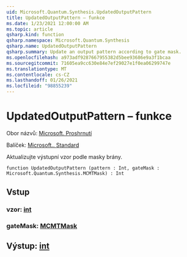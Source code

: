 ```yaml
---
uid: Microsoft.Quantum.Synthesis.UpdatedOutputPattern
title: UpdatedOutputPattern – funkce
ms.date: 1/23/2021 12:00:00 AM
ms.topic: article
qsharp.kind: function
qsharp.namespace: Microsoft.Quantum.Synthesis
qsharp.name: UpdatedOutputPattern
qsharp.summary: Update an output pattern according to gate mask.
ms.openlocfilehash: a973adf9287667955382d5bee93686e9a3f1bcaa
ms.sourcegitcommit: 71605ea9cc630e84e7ef29027e1f0ea06299747e
ms.translationtype: MT
ms.contentlocale: cs-CZ
ms.lasthandoff: 01/26/2021
ms.locfileid: "98855239"
---
```

# <a name="updatedoutputpattern-function"></a>UpdatedOutputPattern – funkce

Obor názvů: [Microsoft. Proshrnutí](xref:Microsoft.Quantum.Synthesis)

Balíček: [Microsoft.. Standard](https://nuget.org/packages/Microsoft.Quantum.Standard)


Aktualizujte výstupní vzor podle masky brány.

```qsharp
function UpdatedOutputPattern (pattern : Int, gateMask : Microsoft.Quantum.Synthesis.MCMTMask) : Int
```


## <a name="input"></a>Vstup

### <a name="pattern--int"></a>vzor: [int](xref:microsoft.quantum.lang-ref.int)




### <a name="gatemask--mcmtmask"></a>gateMask: [MCMTMask](xref:Microsoft.Quantum.Synthesis.MCMTMask)





## <a name="output--int"></a>Výstup: [int](xref:microsoft.quantum.lang-ref.int)

